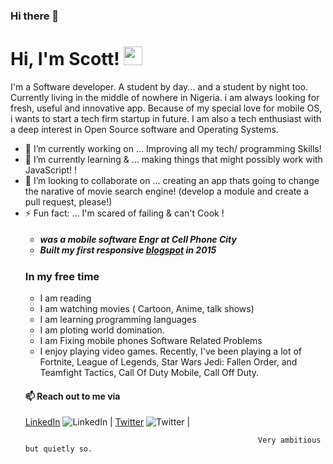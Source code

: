 ### Hi there 👋



<h1>Hi, I'm Scott! <img src="https://raw.githubusercontent.com/MartinHeinz/MartinHeinz/master/wave.gif" width="30px" style="max-width:100%;"> </h1> 
 
 <p>I'm a Software developer. A student by day... and a student by night too. Currently living in the middle of nowhere in Nigeria. i am  always looking for fresh, useful and innovative app. Because of my special love for mobile OS, i wants to start a tech firm startup in future. I am  also a tech enthusiast with a deep interest in Open Source software and Operating Systems. </p>

<ul>
  <li>🔭 I’m currently working on ... Improving all my tech/ programming Skills!  </li>
  <li>🌱 I’m currently learning &  ...   making things that might possibly work with JavaScript! ! </li>
  <li> 👯 I’m looking to collaborate on ... creating an app thats going to change the narative of  movie search engine! (develop a module and create a pull request, please!)
   <li> ⚡ Fun fact: ...   I'm scared of failing & can't  Cook
    ! </li>

<h5 Previously... </h5>
<ul>
  <li> was  a mobile software Engr at Cell Phone City </li>
  <li> Built my first responsive  <a href="https://gidifix.blogspot.com/ rel="nofollow">blogspot</a>  in 2015   </li>
</ul>
  <h3> In my free time</h3>
<ul>
    <li> I am reading</li>
    <li>I am watching movies ( Cartoon, Anime, talk shows) </li>
    <li >I am learning programming languages </li>
    <li>I am ploting world domination.</li>
    <li> I am Fixing mobile phones Software Related Problems </li>
    <li>I enjoy playing video games. Recently, I've been playing a lot of Fortnite, League of Legends, Star Wars Jedi: Fallen Order, and Teamfight Tactics, Call Of Duty Mobile, Call Off Duty.</li>
</ul>
  <h4>📫 Reach out to me via </h4>
 <a href="https://https://www.linkedin.com/in/scott-omoviro-687a1773/ rel="nofollow">LinkedIn</a>
   <img src="https://raw.githubusercontent.com/MartinHeinz/MartinHeinz/master/linkedin-3-16.png" alt="LinkedIn" title="LinkedIn icon without padding" style="max-width:100%;">
   |
 <a href="https://twitter.com/lightcode4 rel="nofollow">Twitter</a>
   <img src="https://camo.githubusercontent.com/f649fe6a8f323f310d270b1f081e988cb21f240c4627baf7f92639f3931e31d5/687474703a2f2f692e696d6775722e636f6d2f77577a583975422e706e67" alt="Twitter" title="twitter icon without padding" data-canonical-src="http://i.imgur.com/wWzX9uB.png" style="max-width:100%;">                                                     
   |
 
                                                        Very ambitious but quietly so.

